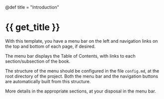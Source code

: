 @def title = "Introduction"

# {{ get_title }}

With this template, you have a menu bar on the left and navigation links on the top and bottom of each page, if desired.

The menu bar displays the Table of Contents, with links to each section/subsection of the book.

The structure of the menu should be configured in the file `config.md`, at the root directory of the project. Both the menu bar and the navigation buttons are automatically built from this structure.

More details in the appropriate sections, at your disposal in the menu bar.
